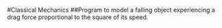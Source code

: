 #Classical Mechanics
##Program to model a falling object experiencing a drag force proportional to the square of its speed. 
